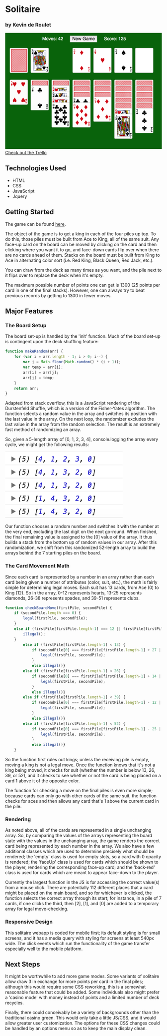 # Solitaire 
### by Kevin de Roulet

![](/images/gameplay.png)
[Check out the Trello](https://trello.com/b/2r5HTP91/solitaire)

## Technologies Used
- HTML
- CSS
- JavaScript
- Jquery

## Getting Started 

The game can be found [here](https://kderoulet.github.io/solitaire/). 

The object of the game is to get a king in each of the four piles up top. To do this, those piles must be built from Ace to King, all of the same suit. Any face-up card on the board can be moved by clicking on the card and then clicking where you want it to go, and face-down cards flip over when there are no cards ahead of them. Stacks on the board must be built from King to Ace in alternating color sort (i.e. Red King, Black Queen, Red Jack, etc.).

You can draw from the deck as many times as you want, and the pile next to it flips over to replace the deck when it's empty. 

The maximum possible number of points one can get is 1300 (25 points per card in one of the final stacks). However, one can always try to beat previous records by getting to 1300 in fewer moves. 

## Major Features

### The Board Setup

The board set-up is handled by the 'init' function. Much of the board set-up is contingent upon the deck shuffling feature:

```js
function makeRandom(arr) {
    for (var i = arr.length - 1; i > 0; i--) {
        var j = Math.floor(Math.random() * (i + 1));
        var temp = arr[i];
        arr[i] = arr[j];
        arr[j] = temp;
    }
    return arr;
}
```

Adapted from stack overflow, this is a JavaScript rendering of the Durstenfeld Shuffle, which is a version of the Fisher-Yates algorithm. The function selects a random value in the array and switches its position with the last value in the array. On the next loop, the randomizer excludes the last value in the array from the random selection. The result is an extremely fast method of randomizing an array. 

So, given a 5-length array of [0, 1, 2, 3, 4], console.logging the array every cycle, we might get the following results:

![](/images/randomizer.png)

Our function chooses a random number and switches it with the number at the very end, excluding the last digit on the next go-round. When finished, the final remaining value is assigned to the [0] value of the array. It thus builds a stack from the bottom up of random values in our array. After this randomization, we shift from this randomized 52-length array to build the arrays behind the 7 starting piles on the board. 

### The Card Movement Math

Since each card is represented by a number in an array rather than each card being given a number of attributes (color, suit, etc.), the math is fairly simple for determining legal moves. Each suit has 13 cards, from Ace (0) to King (12). So in the array, 0-12 represents hearts, 13-25 represents diamonds, 26-38 represents spades, and 39-51 represents clubs.

```js
function checkBoardMove(firstPile, secondPile) {
    if (secondPile.length === 0) {
        legal(firstPile, secondPile);
    }
    else if (firstPile[firstPile.length-1] === 12 || firstPile[firstPile.length-1] === 25 || firstPile[firstPile.length-1] === 38 || firstPile[firstPile.length-1] === 51 ) {
        illegal();
    }
        else if (firstPile[firstPile.length-1] < 13) {
            if (secondPile[0] === firstPile[firstPile.length-1] + 27 || secondPile[0] === firstPile[firstPile.length-1] + 40) {
                legal(firstPile, secondPile);
            }
            else illegal()}
        else if (firstPile[firstPile.length-1] < 26) {
            if (secondPile[0] === firstPile[firstPile.length-1] + 14 || secondPile[0] === firstPile[firstPile.length-1] + 27) {
                legal(firstPile, secondPile);
            }
            else illegal()}
        else if (firstPile[firstPile.length-1] < 39) {
            if (secondPile[0] === firstPile[firstPile.length-1] - 12 || secondPile[0] === firstPile[firstPile.length-1] - 25) {
                legal(firstPile, secondPile);
            }
            else illegal()}
        else if (firstPile[firstPile.length-1] < 52) {
            if (secondPile[0] === firstPile[firstPile.length-1] - 25 || secondPile[0] === firstPile[firstPile.length-1] - 38) {
                legal(firstPile, secondPile);
            }
            else illegal()}  
    }
```
So the function first rules out kings; unless the receiving pile is empty, moving a king is not a legal move. Once the function knows that it's not a king being moved, it checks for suit (whether the number is below 13, 26, 39, or 52), and it checks to see whether or not the card is being placed on a card 1 above it of the opposite color. 

The function for checking a move on the final piles is even more simple; because cards can only go with other cards of the same suit, the function checks for aces and then allows any card that's 1 above the current card in the pile. 

### Rendering

As noted above, all of the cards are represented in a single unchanging array. So, by comparing the values of the arrays representing the board state with the values in the unchanging array, the game renders the correct card being represented by each number in the array. We also have a few additional classes which are used to determine precisely what should be rendered; the 'empty' class is used for empty slots, so a card with 0 opacity is rendered; the 'faceUp' class is used for cards which should be shown to the player, rendering the corresponding face-up card; and the 'back-red' class is used for cards which are meant to appear face-down to the player. 

Currently the largest function in the JS is for accessing the correct value(s) from a mouse click. There are potentially 112 different places that a card might be placed on the main board, and so for whichever is clicked, the function selects the correct array through its start; for instance, in a pile of 7 cards, if one clicks the third, then [2], [1], and [0] are added to a temporary array for legal move-checking. 

### Responsive Design

This solitaire webapp is coded for mobile first; its default styling is for small screens, and it has a media query with styling for screens at least 540px wide. The click events which run the functionality of the game transfer especially well to the mobile platform. 

## Next Steps

It might be worthwhile to add more game modes. Some variants of solitaire allow draw 3 in exchange for more points per card in the final piles; although this would require some CSS reworking, this is a somewhat reasonable feature that could be added. Some individuals also might prefer a 'casino mode' with money instead of points and a limited number of deck recycles. 

Finally, there could conceivably be a variety of backgrounds other than the traditional casino green. This would only take a little JS/CSS, and it would allow greater user customization. The options for these CSS changes could be handled by an options menu so as to keep the main display clean.
